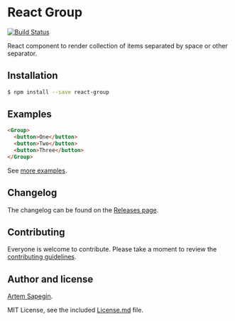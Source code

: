 # React Group

[![Build Status](https://travis-ci.org/sapegin/react-group.svg)](https://travis-ci.org/sapegin/react-group)

React component to render collection of items separated by space or other separator.

## Installation

```bash
$ npm install --save react-group
```

## Examples

```html
<Group>
  <button>One</button>
  <button>Two</button>
  <button>Three</button>
</Group>
```

See [more examples](https://sapegin.github.io/react-group/).

## Changelog

The changelog can be found on the [Releases page](https://github.com/sapegin/react-group/releases).

## Contributing

Everyone is welcome to contribute. Please take a moment to review the [contributing guidelines](Contributing.md).

## Author and license

[Artem Sapegin](http://sapegin.me).

MIT License, see the included [License.md](License.md) file.
